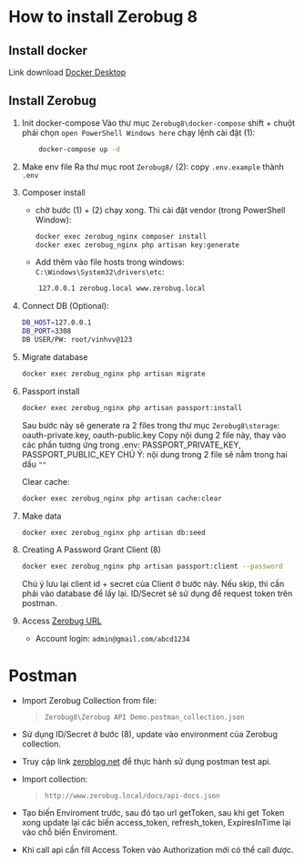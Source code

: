 # How to install Zerobug 8
## Install docker
 Link download [Docker Desktop](https://www.docker.com/products/docker-desktop)
	
## Install Zerobug
1. Init docker-compose
    Vào thư mục `Zerobug8\docker-compose`
    shift + chuột phải chọn `open PowerShell Windows here`
    chạy lệnh cài đặt (1): 
    ```bash
        docker-compose up -d
    ```
2. Make env file
    Ra thư mục root `Zerobug8/` (2):
    copy `.env.example` thành `.env`
    
3. Composer install
    - chờ bước (1) + (2) chạy xong. Thì cài đặt vendor (trong PowerShell Window):
        ```bash
        docker exec zerobug_nginx composer install
        docker exec zerobug_nginx php artisan key:generate 
        ```
    - Add thêm vào file hosts trong windows: `C:\Windows\System32\drivers\etc`: 
    ```bash
        127.0.0.1 zerobug.local www.zerobug.local
    ```
    
4. Connect DB (Optional):
    ```bash
    DB_HOST=127.0.0.1
    DB_PORT=3308
    DB USER/PW: root/vinhvv@123
    ```

5. Migrate database
    ```bash
    docker exec zerobug_nginx php artisan migrate
    ```
6. Passport install
    ```bash
    docker exec zerobug_nginx php artisan passport:install
    ```
    Sau bước này sẽ generate ra 2 files trong thư mục `Zerobug8\storage`: oauth-private.key, oauth-public.key
    Copy nội dung 2 file này, thay vào các phần tương ứng trong .env: PASSPORT_PRIVATE_KEY, PASSPORT_PUBLIC_KEY
    CHÚ Ý: nội dung trong 2 file sẽ nằm trong hai dấu `""`
    
    Clear cache:
    ```bash
    docker exec zerobug_nginx php artisan cache:clear
    ```

7. Make data
    ```bash
    docker exec zerobug_nginx php artisan db:seed
    ```
8. Creating A Password Grant Client (8)
    ```bash
    docker exec zerobug_nginx php artisan passport:client --password
    ```

    Chú ý lưu lại client id + secret của Client ở bước này. Nếu skip, thì cần phải vào database để lấy lại.
    ID/Secret sẽ sử dụng để request token trên postman.
    
9. Access
    [Zerobug URL](http://www.zerobug.local)
   - Account login: `admin@gmail.com/abcd1234`

# Postman

- Import Zerobug Collection from file:
 
    > `Zerobug8\Zerobug API Demo.postman_collection.json`

- Sử dụng ID/Secret ở bước (8), update vào environment của Zerobug collection.

- Truy cập link [zeroblog.net](https://www.zeroblog.net/2021/08/api-testing-va-hon-the.html) để thực hành sử dụng postman test api.
	
* Import collection:
    > `http://www.zerobug.local/docs/api-docs.json`

* Tạo biến Enviroment trước, sau đó tạo url getToken, sau khi get Token xong update lại các biến access_token, refresh_token, ExpiresInTime lại vào chỗ biến Enviroment.

* Khi call api cần fill Access Token vào Authorization mới có thể call được.